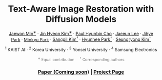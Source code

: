 <p align="center">
  <h1 align="center">Text-Aware Image Restoration with Diffusion Models</h1>

  <p align="center">
    <a href="https://github.com/Min-Jaewon/">Jaewon Min<sup>∗</sup></a> ·
    <a href="#">Jin Hyeon Kim<sup>∗</sup></a> ·
    <a href="#">Paul Hyunbin Cho</a> ·
    <a href="#">Jaeeun Lee</a> ·
    <a href="#">Jihye Park</a> ·
    <a href="#">Minkyu Park</a> ·
    <a href="#">Sangpil Kim<sup>†</sup></a> ·
    <a href="#">Hyunhee Park<sup>†</sup></a> ·
    <a href="https://cvlab.kaist.ac.kr/">Seungryong Kim<sup>†</sup></a>
  </p>

  <p align="center">
    <sup>1</sup> KAIST AI · 
    <sup>2</sup> Korea University · 
    <sup>3</sup> Yonsei University · 
    <sup>4</sup> Samsung Electronics
  </p>

  <p align="center" style="font-size: 0.9em; color: gray;">
    <sup>∗</sup> Equal contribution &nbsp;&nbsp;&nbsp; 
    <sup>†</sup> Corresponding authors
  </p>

  <h3 align="center">
    <a href="#">Paper (Coming soon)</a> | 
    <a href="https://cvlab-kaist.github.io/TAIR">Project Page</a>
  </h3>
</p>
